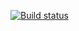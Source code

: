 [![Build status](https://ci.appveyor.com/api/projects/status/84p2224nlej6ly3h?svg=true)](https://ci.appveyor.com/project/volonti/aqa2dz)
